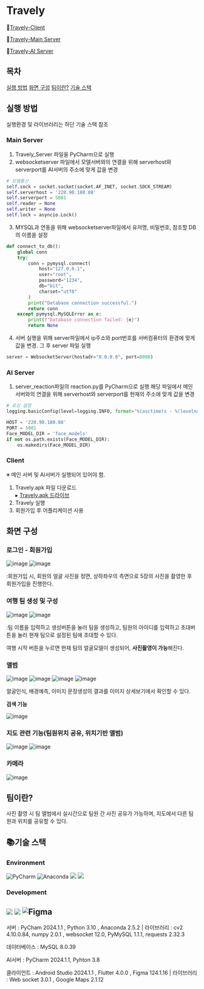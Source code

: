 # Travely
🎒[Travely-Client](https://github.com/rlawndud/Travely.git)

🎒[Travely-Main Server](https://github.com/rlawndud/Travely_Server.git)

🎒[Travely-AI Server](https://github.com/rlawndud/Travely_AiServer.git)

## 목차
[실행 방법]()
[화면 구성]()
[팀이란?]()
[기술 스택]()
## 실행 방법
실행환경 및 라이브러리는 하단 기술 스택 참조
### Main Server
1. Travely_Server 파일을 PyCharm으로 실행
2. websocketserver 파일에서 모델서버와의 연결을 위해 serverhost와 serverport를 AI서버의 주소에 맞게 값을 변경
```python
# 모델통신
self.sock = socket.socket(socket.AF_INET, socket.SOCK_STREAM)
self.serverhost = '220.90.180.88'
self.serverport = 5001
self.reader = None
self.writer = None
self.lock = asyncio.Lock()
```
3. MYSQL과 연동을 위해 websocketserver파일에서 유저명, 비밀번호, 참조할 DB의 이름을 설정
```python
def connect_to_db():
    global conn
    try:
        conn = pymysql.connect(
            host="127.0.0.1",
            user="root",
            password="1234",
            db="bit",
            charset="utf8"
        )
        print("Database connection successful.")
        return conn
    except pymysql.MySQLError as e:
        print(f"Database connection failed: {e}")
        return None
```
4. 서버 실행을 위해 server파일에서 ip주소와 port번호를 서버컴퓨터의 환경에 맞게 값을 변경. 그 후 server 파일 실행
```python
server = WebsocketServer(hostadr="0.0.0.0", port=8080)
```
### AI Server
1. server_reaction파일의 reaction.py를 PyCharm으로 실행
   해당 파일에서 메인 서버와의 연결을 위해 serverhost와 serverport를 현재의 주소에 맞게 값을 변경
```python
# 로깅 설정
logging.basicConfig(level=logging.INFO, format='%(asctime)s - %(levelname)s - %(message)s')

HOST = '220.90.180.88'
PORT = 5001
Face_MODEL_DIR = 'face_models'
if not os.path.exists(Face_MODEL_DIR):
    os.makedirs(Face_MODEL_DIR)
```
### Client
※ 메인 서버 및 AI서버가 실행되어 있어야 함.
1. Travely.apk 파일 다운로드 <br>
   ▸ [Travely.apk 드라이브](https://drive.google.com/file/d/1EaEVQhjnvwcDheTc9i5SGJP3PjgChc6n/view?usp=sharing)
2. Travely 실행
3. 회원가입 후 어플리케이션 사용

## 화면 구성
### **로그인 - 회원가입**

![image](https://github.com/user-attachments/assets/e07c9ee4-46d1-449a-bf1a-35b02fc6caa2)
![image](https://github.com/user-attachments/assets/84fb919e-b903-4393-9ba0-350dce862400)

:회원가입 시, 회원의 얼굴 사진을 정면, 상하좌우의 측면으로 5장의 사진을 촬영한 후 회원가입을 진행한다.

### **여행 팀 생성 및 구성**

![image](https://github.com/user-attachments/assets/6c6b0784-b177-4231-b371-8d9178a1896b)
![image](https://github.com/user-attachments/assets/719f0707-8429-447f-aee6-1e37c02098c8)

:팀 이름을 입력하고 생성버튼을 눌러 팀을 생성하고,
팀원의 아이디를 입력하고 초대버튼을 눌러 현재 팀으로 설정된 팀에 초대할 수 있다.

여행 시작 버튼을 누르면 현재 팀의 얼굴모델이 생성되어, **사진촬영이 가능**해진다.

### **앨범**
![image](https://github.com/user-attachments/assets/cb09c188-a754-4ffa-bde4-1e5882a3fff7)
![image](https://github.com/user-attachments/assets/f62b9fd8-c0f2-4048-8677-e4f4783cd913)
![image](https://github.com/user-attachments/assets/83f7b1cc-c79e-4cdc-b829-901b73a60597)
![image](https://github.com/user-attachments/assets/d7b5e231-1978-498e-be21-84b1656d025f)

얼굴인식, 배경예측, 이미지 문장생성의 결과를 이미지 상세보기에서 확인할 수 있다.

**검색 기능**

![image](https://github.com/user-attachments/assets/4d518a6b-935b-4679-af14-afc554a1d7b6)

### **지도 관련 기능(팀원위치 공유, 위치기반 앨범)**

![image](https://github.com/user-attachments/assets/7c4fb183-fc85-4888-8fb6-81f47911bfda)
![image](https://github.com/user-attachments/assets/f99d6c13-c5c7-45ea-8d43-c6ba25fbf34f)

### **카메라**
![image](https://github.com/user-attachments/assets/78fa6228-f4a4-4e9c-92b2-3b82a4fa41f7)

## 팀이란?

사진 촬영 시 팀 앨범에서 실시간으로 팀원 간 사진 공유가 가능하며, 지도에서 다른 팀원과 위치를 공유할 수 있다.

## 📚기술 스택
### Environment

![PyCharm](https://img.shields.io/badge/pycharm-143?style=for-the-badge&logo=pycharm&logoColor=black&color=black&labelColor=green) ![Anaconda](https://img.shields.io/badge/Anaconda-%2344A833.svg?style=for-the-badge&logo=anaconda&logoColor=white) <img src="https://img.shields.io/badge/mysql-4479A1?style=for-the-badge&logo=mysql&logoColor=white"> <img src="https://img.shields.io/badge/github-181717?style=for-the-badge&logo=github&logoColor=white"> 
<br>

### Development

<img src="https://img.shields.io/badge/python-3776AB?style=for-the-badge&logo=python&logoColor=white"> <img src="https://img.shields.io/badge/flutter-02569B?style=for-the-badge&logo=flutter&logoColor=white"> ![Figma](https://img.shields.io/badge/figma-%23F24E1E.svg?style=for-the-badge&logo=figma&logoColor=white)
<br>
--

서버 : PyCham 2024.1.1 , Python 3.10 , Anaconda 2.5.2 |
라이브러리 : cv2 4.10.0.84, numpy 2.0.1 , websocket 12.0, PyMySQL 1.1.1, requests 2.32.3

데이터베이스 : MySQL 8.0.39

AI서버 : PyCharm 2024.1.1, Pyhton 3.8

클라이언트 : Android Studio 2024.1.1 , Flutter 4.0.0 , Figma 124.1.16 |
라이브러리 : Web socket 3.0.1 , Google Maps 2.1.12
